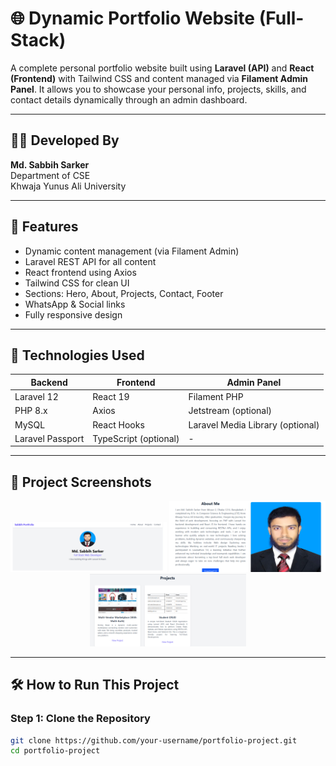 # 🌐 Dynamic Portfolio Website (Full-Stack)

A complete personal portfolio website built using **Laravel (API)** and **React (Frontend)** with Tailwind CSS and content managed via **Filament Admin Panel**. It allows you to showcase your personal info, projects, skills, and contact details dynamically through an admin dashboard.

---

## 👨‍💻 Developed By

**Md. Sabbih Sarker**  
Department of CSE  
Khwaja Yunus Ali University

---

## 🚀 Features

- Dynamic content management (via Filament Admin)
- Laravel REST API for all content
- React frontend using Axios
- Tailwind CSS for clean UI
- Sections: Hero, About, Projects, Contact, Footer
- WhatsApp & Social links
- Fully responsive design

---

## 🧰 Technologies Used

| Backend         | Frontend     | Admin Panel     |
| --------------- | ------------ | ----------------|
| Laravel 12      | React 19     | Filament PHP     |
| PHP 8.x         | Axios        | Jetstream (optional) |
| MySQL           | React Hooks  | Laravel Media Library (optional) |
| Laravel Passport | TypeScript (optional) | - |

---

## 📸 Project Screenshots

<p align="center">
  <img src="https://raw.githubusercontent.com/skrsabbih/sabbih_portfolio_project/main/myportfolio_backend/public/assets/images/1.png" alt="Hero Section" width="250"/>
  <img src="https://raw.githubusercontent.com/skrsabbih/sabbih_portfolio_project/main/myportfolio_backend/public/assets/images/2.png" alt="About Section" width="250"/>
  <img src="https://raw.githubusercontent.com/skrsabbih/sabbih_portfolio_project/main/myportfolio_backend/public/assets/images/3.png" alt="Project Section" width="250"/>
</p>

---

## 🛠️ How to Run This Project

### Step 1: Clone the Repository
```bash
git clone https://github.com/your-username/portfolio-project.git
cd portfolio-project
